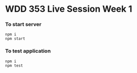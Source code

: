 # WDD 353 Live Session Week 1

### To start server

```shell
npm i
npm start
```

### To test application

```shell
npm i
npm test
```
